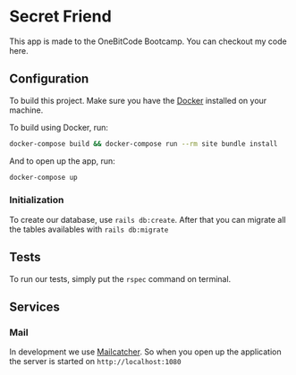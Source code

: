 # Secret Friend

This app is made to the OneBitCode Bootcamp. You can checkout my code here.

## Configuration

To build this project. Make sure you have the [Docker](https://docker.com) installed on your machine.

To build using Docker, run:

```bash
docker-compose build && docker-compose run --rm site bundle install
```

And to open up the app, run:

```bash
docker-compose up
```

### Initialization

To create our database, use `rails db:create`. After that you can migrate all the tables availables with `rails db:migrate`

## Tests

To run our tests, simply put the `rspec` command on terminal.

## Services

### Mail

In development we use [Mailcatcher](https://mailcatcher.me/). So when you open up the application the server is started on `http://localhost:1080`
